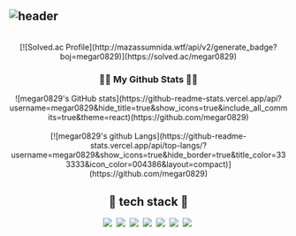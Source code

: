 ![header](https://capsule-render.vercel.app/api?&type=cylinder&color=ffffff&height=50&section=header&text=👋%20Hi,%20i'm%20Jeongsik%20Bae&desc=,%20a%20beginner%20developer%20🐣&fontAlign=34&fontSize=30&fontAlignY=50&fontColor=333333&descSize=20&descAlign=68&descAlignY=53&animation=fadeIn)
---

<br/>

<div align="center">
[![Solved.ac Profile](http://mazassumnida.wtf/api/v2/generate_badge?boj=megar0829)](https://solved.ac/megar0829) </div>

<h3 align="center">👩‍💻 My Github Stats 👩‍💻</h3>
<div align="center">
![megar0829's GitHub stats](https://github-readme-stats.vercel.app/api?username=megar0829&hide_title=true&show_icons=true&include_all_commits=true&theme=react)(https://github.com/megar0829)
</div>
<br/>

<div align="center">
[![megar0829's github Langs](https://github-readme-stats.vercel.app/api/top-langs/?username=megar0829&show_icons=true&hide_border=true&title_color=333333&icon_color=004386&layout=compact)](https://github.com/megar0829)
</div>

<h2 align="center">📖 tech stack 📖</h3>
<p align="center">
<img src="https://img.shields.io/badge/Python-3766AB?style=flat-square&logo=Python&logoColor=white"/></a>&nbsp 
<img src="https://img.shields.io/badge/Django-092E20?style=flat-square&logo=Django&logoColor=white"/></a>&nbsp
<img src="https://img.shields.io/badge/JavaScript-F7DF1E?style=flat-square&logo=JavaScript&logoColor=white"/></a>&nbsp
<img src="https://img.shields.io/badge/Vue.js-4FC08D?style=flat-square&logo=Vue.js&logoColor=white"/></a>&nbsp
<img src="https://img.shields.io/badge/React-61DAFB?style=flat-square&logo=React&logoColor=white"/></a>&nbsp
<img src="https://img.shields.io/badge/Next.js-000000?style=flat-square&logo=Next.js&logoColor=white"/></a>&nbsp
<img src="https://img.shields.io/badge/TypeScript-3178C6?style=flat-square&logo=TypeScript&logoColor=white"/></a>&nbsp
</p>
